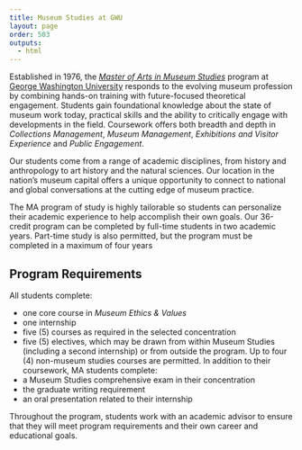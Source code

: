 ```yaml
---
title: Museum Studies at GWU
layout: page
order: 503
outputs:
  - html
---
```


Established in 1976, the [*Master of Arts in Museum Studies*](https://corcoran.gwu.edu/museum-studies) program at [George Washington University](https://www.gwu.edu/) responds to the evolving museum profession by combining hands-on training with future-focused theoretical engagement. Students gain foundational knowledge about the state of museum work today, practical skills and the ability to critically engage with developments in the field. Coursework offers both breadth and depth in *Collections Management*, *Museum Management*, *Exhibitions and Visitor Experience* and *Public Engagement*.

Our students come from a range of academic disciplines, from history and anthropology to art history and the natural sciences. Our location in the nation’s museum capital offers a unique opportunity to connect to national and global conversations at the cutting edge of museum practice.

The MA program of study is highly tailorable so students can personalize their academic experience to help accomplish their own goals. Our 36-credit program can be completed by full-time students in two academic years. Part-time study is also permitted, but the program must be completed in a maximum of four years

## Program Requirements
All students complete:  

- one core course in *Museum Ethics & Values*
- one internship
- five (5) courses as required in the selected concentration
- five (5) electives, which may be drawn from within Museum Studies (including a second internship) or from outside the program. Up to four (4) non-museum studies courses are permitted. In addition to their coursework, MA students complete:
- a Museum Studies comprehensive exam in their concentration
- the graduate writing requirement
- an oral presentation related to their internship

Throughout the program, students work with an academic advisor to ensure that they will meet program requirements and their own career and educational goals.